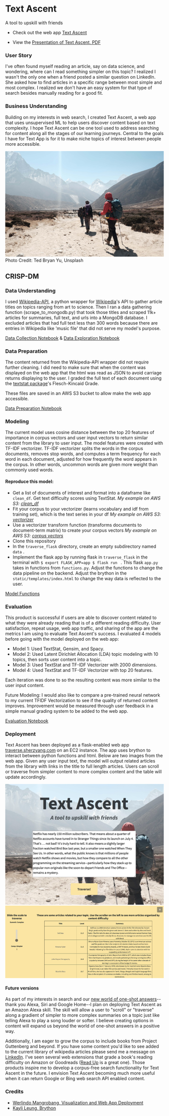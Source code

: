 # Text Ascent
A tool to upskill with friends

* Check out the web app [Text Ascent](http://traverse.sherzyang.com)

* View the [Presentation of Text Ascent, PDF](text_ascent_presentation.pdf)

### User Story
I've often found myself reading an article, say on data science, and wondering, where can I read something simpler on this topic? I realized I wasn't the only one when a friend posted a similar question on LinkedIn. She asked how to find articles in a specific range between most simple and most complex. I realized we don't have an easy system for that type of search besides manually reading for a good fit.

### Business Understanding
Building on my interests in web search, I created Text Ascent, a web app that uses unsupervised ML to help users discover content based on text complexity. I hope Text Ascent can be one tool used to address searching for content along all the stages of our learning journeys. Central to the goals I have for Text App is for it to make niche topics of interest between people more accessible.

![traverse image](traverse_flask/static/img/ted-bryan-yu-5mezpWin6T8-unsplash.jpg)
Photo Credit: Ted Bryan Yu, Unsplash

## CRISP-DM
### Data Understanding
I used [Wikipedia-API](https://pypi.org/project/Wikipedia-API/), a python wrapper for [Wikipedia](https://www.wikipedia.org/)'s API to gather article titles on topics ranging from art to science. Then I ran a data gathering function (scrape_to_mongodb.py) that took those titles and scraped 11k+ articles for summaries, full text, and urls into a MongoDB database. I excluded articles that had full text less than 300 words because there are entries in Wikipedia like 'music file' that did not serve my model's purpose.

[Data Collection Notebook](collect_data.ipynb) & [Data Exploration Notebook](data_exploration.ipynb)

### Data Preparation
The content returned from the Wikipedia-API wrapper did not require further cleaning. I did need to make sure that when the content was displayed on the web app that the html was read as JSON to avoid carriage returns displaying to the user. I graded the full text of each document using the [textstat package](https://pypi.org/project/textstat/)'s Flesch-Kincaid Grade. 

These files are saved in an AWS S3 bucket to allow make the web app accessible.   

[Data Preparation Notebook](data_preparation.ipynb)

### Modeling
The current model uses cosine distance between the top 20 features of importance in corpus vectors and user input vectors to return similar content from the library to user input. The model features were created with TF-IDF vectorizer. TF-IDF vectorizer  splits the words in the corpus documents, removes stop words, and computes a term frequency for each word in each document, adjusted for how frequently the word appears in the corpus. In other words, uncommon words are given more weight than commonly used words.  

#### Reproduce this model: 
* Get a list of documents of interest and format into a dataframe like ```clean_df```. Get text difficulty scores using TextStat.
*My example on AWS S3: [clean_df](https://text-ascent.s3-us-west-2.amazonaws.com/clean_df.pkl)*
* Fit your corpus to your vectorizer (learns vocabulary and idf from training set), which is the text series in your df 
*My example on AWS S3: [vectorizer](https://text-ascent.s3-us-west-2.amazonaws.com/vectorizer.pkl)*
* Use a vectorizer transform function (transforms documents to document-term matrix) to create your corpus vectors
*My example on AWS S3: [corpus vectors](https://text-ascent.s3-us-west-2.amazonaws.com/corpus_vectors.pkl)*
* Clone this repository 
* In the ```traverse_flask``` directory, create an empty subdirectory named ```data``` .  
* Implement the flask app by running flask in ```traverse_flask``` in the terminal with ```$ export FLASK_APP=app $ flask run ``` . This flask ```app.py``` takes in functions from ```functions.py```. Adjust the functions to change the data pipeline on the backend. Adjust the brython in the ```static/templates/index.html``` to change the way data is reflected to the user. 

[Model Functions](traverse_flask/functions.py)

### Evaluation
This product is successful if users are able to discover content related to what they were already reading that is of a different reading difficulty. User satisfaction, repeat usage, web app traffic, and sharing of the app are the metrics I am using to evaluate Text Ascent's success. I evaluated 4 models before going with the model deployed on the web app: 

* Model 1: Used TextStat, Gensim, and Spacy. 
* Model 2: Used Latent Dirichlet Allocation (LDA) topic modeling with 10 topics, then sorts user content into a topic. 
* Model 3: Used TextStat and TF-IDF Vectorizer with 2000 dimensions. 
* Model 4: Used TextStat and TF-IDF Vectorizer with top 20 features.

Each iteration was done to so the resulting content was more similar to the user input content.

Future Modeling: I would also like to compare a pre-trained neural network to my current TFIDF Vectorization to see if the quality of returned content improves. Improvement would be measured through user feedback in a simple manual grading system to be added to the web app.

[Evaluation Notebook](evaluation_notebook.ipynb)

### Deployment 
Text Ascent has been deployed as a flask-enabled web app [traverse.sherzyang.com](https://traverse.sherzyang.com) on an EC2 instance. The app uses brython to interact between python functions and html. Below are two images from the web app. Given any user input text, the model will output related articles from the library with links in the title to full length articles. Users can scroll or traverse from simpler content to more complex content and the table will update accordingly.

![web_app_demo1 image](web_app_demo1.png)
![web_app_demo2 image](web_app_demo2.png)

#### Future versions
As part of my interests in search and our [new world of one-shot answers](https://www.wired.com/story/amazon-alexa-search-for-the-one-perfect-answer/)--thank you Alexa, Siri and Google Home--I plan on deploying Text Ascent as an Amazon Alexa skill. The skill will allow a user to "scroll" or "traverse" along a gradient of simpler to more complex summaries on a topic just like telling Alexa to play a song louder or softer. I believe creating options in content will expand us beyond the world of one-shot answers in a positive way. 

Additionally, I am eager to grow the corpus to include books from Project Guttenberg and beyond. If you have some content you'd like to see added to the current library of wikipedia articles please send me a message on [LinkedIn](www.linkedin.com/in/sherzyang). I've seen several web extensions that grade a book's reading difficulty on Amazon or Goodreads ([Read Up](http://www.arialvetica.com/readup/) is a great one). Those products inspire me to develop a corpus-free search functionality for Text Ascent in the future. I envision Text Ascent becoming much more useful when it can return Google or Bing web search API enabled content.   

### Credits
* [Werlindo Mangrobang, Visualization and Web App Deployment](https://towardsdatascience.com/plotly-express-yourself-98366e35ad0f) 
* [Kayli Leung, Brython](https://github.com/kayschulz/travel_destination_recommendation/blob/master/travel_destination_recommendation/recommend.py)
